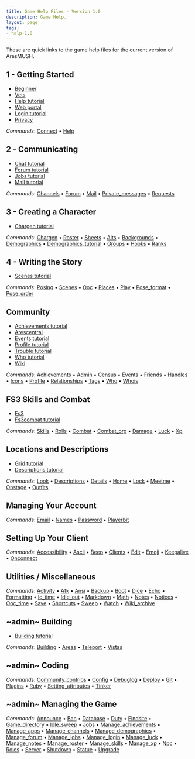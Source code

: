 ```yaml
---
title: Game Help Files - Version 1.0
description: Game Help.
layout: page
tags:
- help-1.0
---
```


These are quick links to the game help files for the current version of AresMUSH.


## 1 - Getting Started

* [Beginner](https://mush.aresmush.com/help/beginner)
* [Vets](https://mush.aresmush.com/help/vets)
* [Help tutorial](https://mush.aresmush.com/help/help_tutorial)
* [Web portal](https://mush.aresmush.com/help/web_portal)
* [Login tutorial](https://mush.aresmush.com/help/login_tutorial)
* [Privacy](https://mush.aresmush.com/help/privacy)

*Commands*: [Connect](https://mush.aresmush.com/help/connect) &bull; [Help](https://mush.aresmush.com/help/help)

## 2 - Communicating

* [Chat tutorial](https://mush.aresmush.com/help/chat_tutorial)
* [Forum tutorial](https://mush.aresmush.com/help/forum_tutorial)
* [Jobs tutorial](https://mush.aresmush.com/help/jobs_tutorial)
* [Mail tutorial](https://mush.aresmush.com/help/mail_tutorial)

*Commands*: [Channels](https://mush.aresmush.com/help/channels) &bull; [Forum](https://mush.aresmush.com/help/forum) &bull; [Mail](https://mush.aresmush.com/help/mail) &bull; [Private_messages](https://mush.aresmush.com/help/private_messages) &bull; [Requests](https://mush.aresmush.com/help/requests)

## 3 - Creating a Character

* [Chargen tutorial](https://mush.aresmush.com/help/chargen_tutorial)

*Commands*: [Chargen](https://mush.aresmush.com/help/chargen) &bull; [Roster](https://mush.aresmush.com/help/roster) &bull; [Sheets](https://mush.aresmush.com/help/sheets) &bull; [Alts](https://mush.aresmush.com/help/alts) &bull; [Backgrounds](https://mush.aresmush.com/help/backgrounds) &bull; [Demographics](https://mush.aresmush.com/help/demographics) &bull; [Demographics_tutorial](https://mush.aresmush.com/help/demographics_tutorial) &bull; [Groups](https://mush.aresmush.com/help/groups) &bull; [Hooks](https://mush.aresmush.com/help/hooks) &bull; [Ranks](https://mush.aresmush.com/help/ranks)

## 4 - Writing the Story

* [Scenes tutorial](https://mush.aresmush.com/help/scenes_tutorial)

*Commands*: [Posing](https://mush.aresmush.com/help/posing) &bull; [Scenes](https://mush.aresmush.com/help/scenes) &bull; [Ooc](https://mush.aresmush.com/help/ooc) &bull; [Places](https://mush.aresmush.com/help/places) &bull; [Play](https://mush.aresmush.com/help/play) &bull; [Pose_format](https://mush.aresmush.com/help/pose_format) &bull; [Pose_order](https://mush.aresmush.com/help/pose_order)

## Community

* [Achievements tutorial](https://mush.aresmush.com/help/achievements_tutorial)
* [Arescentral](https://mush.aresmush.com/help/arescentral)
* [Events tutorial](https://mush.aresmush.com/help/events_tutorial)
* [Profile tutorial](https://mush.aresmush.com/help/profile_tutorial)
* [Trouble tutorial](https://mush.aresmush.com/help/trouble_tutorial)
* [Who tutorial](https://mush.aresmush.com/help/who_tutorial)
* [Wiki](https://mush.aresmush.com/help/wiki)

*Commands*: [Achievements](https://mush.aresmush.com/help/achievements) &bull; [Admin](https://mush.aresmush.com/help/admin) &bull; [Census](https://mush.aresmush.com/help/census) &bull; [Events](https://mush.aresmush.com/help/events) &bull; [Friends](https://mush.aresmush.com/help/friends) &bull; [Handles](https://mush.aresmush.com/help/handles) &bull; [Icons](https://mush.aresmush.com/help/icons) &bull; [Profile](https://mush.aresmush.com/help/profile) &bull; [Relationships](https://mush.aresmush.com/help/relationships) &bull; [Tags](https://mush.aresmush.com/help/tags) &bull; [Who](https://mush.aresmush.com/help/who) &bull; [Whois](https://mush.aresmush.com/help/whois)

## FS3 Skills and Combat

* [Fs3](https://mush.aresmush.com/help/fs3)
* [Fs3combat tutorial](https://mush.aresmush.com/help/fs3combat_tutorial)

*Commands*: [Skills](https://mush.aresmush.com/help/skills) &bull; [Rolls](https://mush.aresmush.com/help/rolls) &bull; [Combat](https://mush.aresmush.com/help/combat) &bull; [Combat_org](https://mush.aresmush.com/help/combat_org) &bull; [Damage](https://mush.aresmush.com/help/damage) &bull; [Luck](https://mush.aresmush.com/help/luck) &bull; [Xp](https://mush.aresmush.com/help/xp)

## Locations and Descriptions

* [Grid tutorial](https://mush.aresmush.com/help/grid_tutorial)
* [Descriptions tutorial](https://mush.aresmush.com/help/descriptions_tutorial)

*Commands*: [Look](https://mush.aresmush.com/help/look) &bull; [Descriptions](https://mush.aresmush.com/help/descriptions) &bull; [Details](https://mush.aresmush.com/help/details) &bull; [Home](https://mush.aresmush.com/help/home) &bull; [Lock](https://mush.aresmush.com/help/lock) &bull; [Meetme](https://mush.aresmush.com/help/meetme) &bull; [Onstage](https://mush.aresmush.com/help/onstage) &bull; [Outfits](https://mush.aresmush.com/help/outfits)

## Managing Your Account


*Commands*: [Email](https://mush.aresmush.com/help/email) &bull; [Names](https://mush.aresmush.com/help/names) &bull; [Password](https://mush.aresmush.com/help/password) &bull; [Playerbit](https://mush.aresmush.com/help/playerbit)

## Setting Up Your Client


*Commands*: [Accessibility](https://mush.aresmush.com/help/accessibility) &bull; [Ascii](https://mush.aresmush.com/help/ascii) &bull; [Beep](https://mush.aresmush.com/help/beep) &bull; [Clients](https://mush.aresmush.com/help/clients) &bull; [Edit](https://mush.aresmush.com/help/edit) &bull; [Emoji](https://mush.aresmush.com/help/emoji) &bull; [Keepalive](https://mush.aresmush.com/help/keepalive) &bull; [Onconnect](https://mush.aresmush.com/help/onconnect)

## Utilities / Miscellaneous


*Commands*: [Activity](https://mush.aresmush.com/help/activity) &bull; [Afk](https://mush.aresmush.com/help/afk) &bull; [Ansi](https://mush.aresmush.com/help/ansi) &bull; [Backup](https://mush.aresmush.com/help/backup) &bull; [Boot](https://mush.aresmush.com/help/boot) &bull; [Dice](https://mush.aresmush.com/help/dice) &bull; [Echo](https://mush.aresmush.com/help/echo) &bull; [Formatting](https://mush.aresmush.com/help/formatting) &bull; [Ic_time](https://mush.aresmush.com/help/ic_time) &bull; [Idle_out](https://mush.aresmush.com/help/idle_out) &bull; [Markdown](https://mush.aresmush.com/help/markdown) &bull; [Math](https://mush.aresmush.com/help/math) &bull; [Notes](https://mush.aresmush.com/help/notes) &bull; [Notices](https://mush.aresmush.com/help/notices) &bull; [Ooc_time](https://mush.aresmush.com/help/ooc_time) &bull; [Save](https://mush.aresmush.com/help/save) &bull; [Shortcuts](https://mush.aresmush.com/help/shortcuts) &bull; [Sweep](https://mush.aresmush.com/help/sweep) &bull; [Watch](https://mush.aresmush.com/help/watch) &bull; [Wiki_archive](https://mush.aresmush.com/help/wiki_archive)

## ~admin~ Building

* [Building tutorial](https://mush.aresmush.com/help/building_tutorial)

*Commands*: [Building](https://mush.aresmush.com/help/building) &bull; [Areas](https://mush.aresmush.com/help/areas) &bull; [Teleport](https://mush.aresmush.com/help/teleport) &bull; [Vistas](https://mush.aresmush.com/help/vistas)

## ~admin~ Coding


*Commands*: [Community_contribs](https://mush.aresmush.com/help/community_contribs) &bull; [Config](https://mush.aresmush.com/help/config) &bull; [Debuglog](https://mush.aresmush.com/help/debuglog) &bull; [Deploy](https://mush.aresmush.com/help/deploy) &bull; [Git](https://mush.aresmush.com/help/git) &bull; [Plugins](https://mush.aresmush.com/help/plugins) &bull; [Ruby](https://mush.aresmush.com/help/ruby) &bull; [Setting_attributes](https://mush.aresmush.com/help/setting_attributes) &bull; [Tinker](https://mush.aresmush.com/help/tinker)

## ~admin~ Managing the Game


*Commands*: [Announce](https://mush.aresmush.com/help/announce) &bull; [Ban](https://mush.aresmush.com/help/ban) &bull; [Database](https://mush.aresmush.com/help/database) &bull; [Duty](https://mush.aresmush.com/help/duty) &bull; [Findsite](https://mush.aresmush.com/help/findsite) &bull; [Game_directory](https://mush.aresmush.com/help/game_directory) &bull; [Idle_sweep](https://mush.aresmush.com/help/idle_sweep) &bull; [Jobs](https://mush.aresmush.com/help/jobs) &bull; [Manage_achievements](https://mush.aresmush.com/help/manage_achievements) &bull; [Manage_apps](https://mush.aresmush.com/help/manage_apps) &bull; [Manage_channels](https://mush.aresmush.com/help/manage_channels) &bull; [Manage_demographics](https://mush.aresmush.com/help/manage_demographics) &bull; [Manage_forum](https://mush.aresmush.com/help/manage_forum) &bull; [Manage_jobs](https://mush.aresmush.com/help/manage_jobs) &bull; [Manage_login](https://mush.aresmush.com/help/manage_login) &bull; [Manage_luck](https://mush.aresmush.com/help/manage_luck) &bull; [Manage_notes](https://mush.aresmush.com/help/manage_notes) &bull; [Manage_roster](https://mush.aresmush.com/help/manage_roster) &bull; [Manage_skills](https://mush.aresmush.com/help/manage_skills) &bull; [Manage_xp](https://mush.aresmush.com/help/manage_xp) &bull; [Npc](https://mush.aresmush.com/help/npc) &bull; [Roles](https://mush.aresmush.com/help/roles) &bull; [Server](https://mush.aresmush.com/help/server) &bull; [Shutdown](https://mush.aresmush.com/help/shutdown) &bull; [Statue](https://mush.aresmush.com/help/statue) &bull; [Upgrade](https://mush.aresmush.com/help/upgrade)
